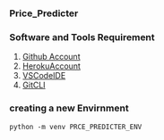 ### Price_Predicter

### Software and Tools Requirement

1. [Github Account](https://github.com)
2. [HerokuAccount](https://heroku.com)
3. [ VSCodeIDE ](https://code.visualstudio.com)
4. [GitCLI]()

### creating a new Envirnment
```
python -m venv PRCE_PREDICTER_ENV
```

